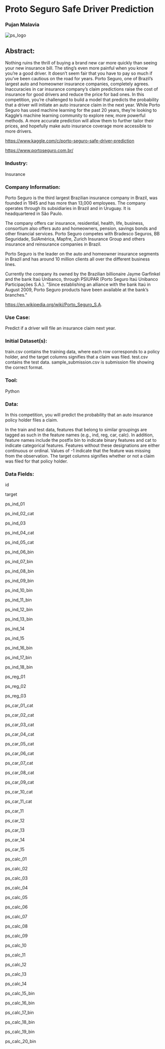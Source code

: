 # Proto Seguro Safe Driver Prediction
### Pujan Malavia 
![ps_logo](https://user-images.githubusercontent.com/19572673/62312158-79cccf80-b45b-11e9-8fe5-260ec1e52997.jpg)

## Abstract:
Nothing ruins the thrill of buying a brand new car more quickly than seeing your new insurance bill. The sting’s even more painful when you know you’re a good driver. It doesn’t seem fair that you have to pay so much if you’ve been cautious on the road for years.
Porto Seguro, one of Brazil’s largest auto and homeowner insurance companies, completely agrees. Inaccuracies in car insurance company’s claim predictions raise the cost of insurance for good drivers and reduce the price for bad ones.
In this competition, you’re challenged to build a model that predicts the probability that a driver will initiate an auto insurance claim in the next year. While Porto Seguro has used machine learning for the past 20 years, they’re looking to Kaggle’s machine learning community to explore new, more powerful methods. A more accurate prediction will allow them to further tailor their prices, and hopefully make auto insurance coverage more accessible to more drivers. 

https://www.kaggle.com/c/porto-seguro-safe-driver-prediction

https://www.portoseguro.com.br/

### Industry:
Insurance 

### Company Information:
Porto Seguro is the third largest Brazilian insurance company in Brazil, was founded in 1945 and has more than 13,000 employees. The company operates through its subsidiaries in Brazil and in Uruguay. It is headquartered in São Paulo.

The company offers car insurance, residential, health, life, business, consortium also offers auto and homeowners, pension, savings bonds and other financial services. Porto Seguro competes with Bradesco Seguros, BB Seguridade, SulAmérica, Mapfre, Zurich Insurance Group and others insurance and reinsurance companies in Brazil.

Porto Seguro is the leader on the auto and homeowner insurance segments in Brazil and has around 10 million clients all over the different business lines.

Currently the company its owned by the Brazilian billionaire Jayme Garfinkel and the bank Itaú Unibanco, through PSIUPAR (Porto Seguro Itaú Unibanco Participações S.A.). "Since establishing an alliance with the bank Itaú in August 2009, Porto Seguro products have been available at the bank’s branches." 

https://en.wikipedia.org/wiki/Porto_Seguro_S.A.

### Use Case:
Predict if a driver will file an insurance claim next year.

### Initial Dataset(s):
train.csv contains the training data, where each row corresponds to a policy holder, and the target columns signifies that a claim was filed.
test.csv contains the test data.
sample_submission.csv is submission file showing the correct format.

### Tool:
Python

### Data:
In this competition, you will predict the probability that an auto insurance policy holder files a claim.

In the train and test data, features that belong to similar groupings are tagged as such in the feature names (e.g., ind, reg, car, calc). In addition, feature names include the postfix bin to indicate binary features and cat to indicate categorical features. Features without these designations are either continuous or ordinal. Values of -1 indicate that the feature was missing from the observation. The target columns signifies whether or not a claim was filed for that policy holder.

### Data Fields:

id

target

ps_ind_01

ps_ind_02_cat

ps_ind_03

ps_ind_04_cat

ps_ind_05_cat

ps_ind_06_bin

ps_ind_07_bin

ps_ind_08_bin

ps_ind_09_bin

ps_ind_10_bin

ps_ind_11_bin

ps_ind_12_bin

ps_ind_13_bin

ps_ind_14

ps_ind_15

ps_ind_16_bin

ps_ind_17_bin

ps_ind_18_bin

ps_reg_01

ps_reg_02

ps_reg_03

ps_car_01_cat

ps_car_02_cat

ps_car_03_cat

ps_car_04_cat

ps_car_05_cat

ps_car_06_cat

ps_car_07_cat

ps_car_08_cat

ps_car_09_cat

ps_car_10_cat

ps_car_11_cat

ps_car_11

ps_car_12

ps_car_13

ps_car_14

ps_car_15

ps_calc_01

ps_calc_02

ps_calc_03

ps_calc_04

ps_calc_05

ps_calc_06

ps_calc_07

ps_calc_08

ps_calc_09

ps_calc_10

ps_calc_11

ps_calc_12

ps_calc_13

ps_calc_14

ps_calc_15_bin

ps_calc_16_bin

ps_calc_17_bin

ps_calc_18_bin

ps_calc_19_bin

ps_calc_20_bin
